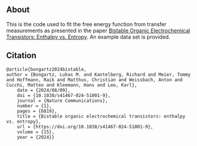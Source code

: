 ## About

This is the code used to fit the free energy function from transfer measurements as presented in the paper [Bistable Organic Electrochemical Transistors: Enthalpy vs. Entropy](https://www.nature.com/articles/s41467-024-51001-9). An example data set is provided. 

## Citation

```
@article{bongartz2024bistable,
author = {Bongartz, Lukas M. and Kantelberg, Richard and Meier, Tommy and Hoffmann, Raik and Matthus, Christian and Weissbach, Anton and Cucchi, Matteo and Kleemann, Hans and Leo, Karl},
	date = {2024/08/09},
	doi = {10.1038/s41467-024-51001-9},
	journal = {Nature Communications},
	number = {1},
	pages = {6819},
	title = {Bistable organic electrochemical transistors: enthalpy vs. entropy},
	url = {https://doi.org/10.1038/s41467-024-51001-9},
	volume = {15},
	year = {2024}}
```

